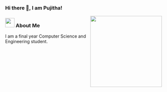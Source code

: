 ### Hi there 👋, I am Pujitha!
<img align='right' src="https://media.giphy.com/media/26DN2hUeMwRd2P1o4/giphy.gif" width="230">

<!--
**pujthej/pujthej** is a ✨ _special_ ✨ repository because its `README.md` (this file) appears on your GitHub profile.

Here are some ideas to get you started:

- 🔭 I’m currently working on ...
- 🌱 I’m currently learning ...
- 👯 I’m looking to collaborate on ...
- 🤔 I’m looking for help with ...
- 💬 Ask me about ...
- 📫 How to reach me: ...
- 😄 Pronouns: ...
- ⚡ Fun fact: ...
-->



### <img src="https://media.giphy.com/media/WUlplcMpOCEmTGBtBW/giphy.gif" width="30"> About Me
I am a final year Computer Science and Engineering student.
